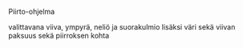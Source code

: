 Piirto-ohjelma

valittavana viiva, ympyrä, neliö ja suorakulmio
lisäksi väri sekä viivan paksuus sekä piirroksen kohta
